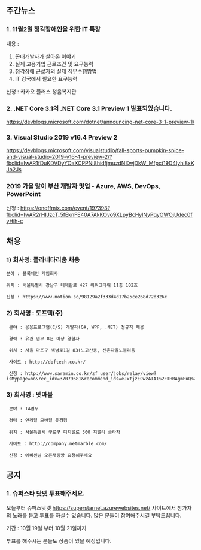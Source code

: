 
## 주간뉴스
### 1. 11월2일 청각장애인을 위한 IT 특강
내용 : 
1) 꼰대개발자가 살아온 이야기
2) 실제 고용기업 근로조건 및 요구능력
3) 청각장애 근로자의 실제 직무수행방법
4) IT 강국에서 필요한 요구능력

신청 : 카카오 플러스 청음복지관

### 2. .NET Core 3.1의 .NET Core 3.1 Preview 1 발표되었습니다.

https://devblogs.microsoft.com/dotnet/announcing-net-core-3-1-preview-1/

### 3. Visual Studio 2019 v16.4 Preview 2

https://devblogs.microsoft.com/visualstudio/fall-sports-pumpkin-spice-and-visual-studio-2019-v16-4-preview-2/?fbclid=IwAR1fDuKDVDyYOaXCPPNi8hidfjmuzdNXwjDkW_Mfpct19D4Iyhi8xKJo2Js

### 2019 가을 맞이 부산 개발자 밋업 - Azure, AWS, DevOps, PowerPoint
신청 : https://onoffmix.com/event/197393?fbclid=IwAR2rHIJzcT_5fEknFE40A7AkKOvo9XLpyBcHylNyPqyOWOjUdec0fyHih-c

## 채용

### 1) 회사명: 플라네타리움 채용

    분야 : 블록체인 게임회사

    위치 : 서울특별시 강남구 테헤란로 427 위워크타워 11층 102호

    신청 : https://www.notion.so/98129a2f333d4d17b25ce268d72d326c

### 2) 회사명 : 도프텍(주) 
    
     분야 : 응용프로그램(C/S) 개발자(C#, WPF, .NET) 정규직 채용
     
     경력 : 유관 업무 8년 이상 경험자

     위치 : 서울 마포구 백범로1길 83(노고산동, 신촌다올노블리움
     
     사이트 : http://doftech.co.kr/ 
 
     신청 : http://www.saramin.co.kr/zf_user/jobs/relay/view?isMypage=no&rec_idx=37079681&recommend_ids=eJxtjzECwzAIA1%2FTHRAgmPuQ%2FP8XTd0kZuh4PiwEKO0ZPKLrxTdOJCIHgtCNYS7%2F8PD1oFIW9viNjxcXDH%2Fjz2d5eNTwprXjJEviHE%2B9ujl1Nr%2FxWiYGI0ZZBHnQc63qaq3cYY6ehyqke9sUzW%2F29ZdAjiKgGQeW%2BRiuoiz7ASV8T9k%3D&view_type=etc&gz=1#seq=0


### 3) 회사명 : 넷마블  
    
     분야 : TA업무
     
     경력 : 언리얼 모바일 유경험
     
     위치 : 서울특별시 구로구 디지털로 300 지밸리 플라자
     
     사이트 : http://company.netmarble.com/
     
     신청 : 에비센님 오픈채팅방 요청해주세요 
     
 ## 공지
 
 ### 1. 슈퍼스타 닷넷 투표해주세요.
 
 오늘부터 슈퍼스닷넷 https://superstarnet.azurewebsites.net/ 사이트에서 참가자의 노래를 듣고 
 투표를 하실수 있습니다. 많은 분들이 참여해주시길 부탁드립니다.

기간 : 10월 19일 부터 10월 21일까지 

투표를 해주시는 분들도 상품이 있을 예정입니다.


 
